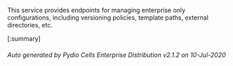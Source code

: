 






This service provides endpoints for managing enterprise only configurations, including versioning policies, template paths, external directories, etc.

[:summary]

###### Auto generated by Pydio Cells Enterprise Distribution v2.1.2 on 10-Jul-2020
